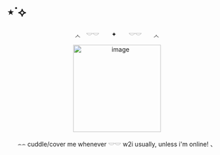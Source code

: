 # ⋆˙⟡
<p align="center">
◞◟　𓎟𓎟　 ✦　　𓎟𓎟　　◞◟
<p align="center">
<img width="200" height="200" alt="image" src="https://media.discordapp.net/attachments/1406201432738365532/1421457438388916304/Screenshot_2025-09-27_142337-removebg-preview.png?ex=68d91ae6&is=68d7c966&hm=2e997ff9c56813b65b1983d3161a9fe1d3e2aef744d982fd5322854908784543&=&format=webp&quality=lossless&width=558&height=312" />
<p align="center">
⌢⌢ cuddle/cover me whenever 𓎟𓎟 w2i usually, unless i'm online! 、
</p>



























